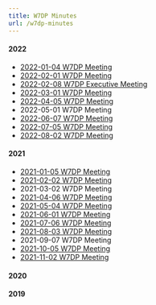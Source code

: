 ```yaml
---
title: W7DP Minutes
url: /w7dp-minutes
---
```


#### 2022

* [2022-01-04 W7DP Meeting](/documents/minutes/W7DP%20Minutes%202022-01-04.pdf)
* [2022-02-01 W7DP Meeting](/documents/minutes/W7DP%20Minutes%202022-02-01.pdf)
* [2022-02-08 W7DP Executive Meeting](/documents/minutes/W7DP%20Executive%20Meeting%2020220208.pdf)
* [2022-03-01 W7DP Meeting](/documents/minutes/W7DP%20Minutes%202022-03-01.pdf)
* [2022-04-05 W7DP Meeting](/documents/minutes/W7DP%20Minutes%202022-04-05.pdf)
* 2022-05-01 W7DP Meeting
* [2022-06-07 W7DP Meeting](/documents/minutes/W7DP%20Minutes%202022-06-07.pdf)
* [2022-07-05 W7DP Meeting](/documents/minutes/W7DP%20Minutes%202022-07-05.pdf)
* [2022-08-02 W7DP Meeting](/documents/minutes/W7DP%20Minutes%202022-08-02.pdf)

#### 2021

* [2021-01-05 W7DP Meeting](/documents/minutes/W7DP%20Minutes%202021-01-05.pdf)
* [2021-02-02 W7DP Meeting](/documents/minutes/W7DP%20Minutes%202021-02-02.pdf)
* 2021-03-02 W7DP Meeting
* [2021-04-06 W7DP Meeting](/documents/minutes/W7DP%20Minutes%202021-04-06.pdf)
* [2021-05-04 W7DP Meeting](/documents/minutes/W7DP%20Minutes%202021-04-04.pdf)
* [2021-06-01 W7DP Meeting](/documents/minutes/W7DP%20Minutes%202021-01-01.pdf)
* [2021-07-06 W7DP Meeting](/documents/minutes/W7DP%20Minutes%202021-07-06.pdf)
* [2021-08-03 W7DP Meeting](/documents/minutes/W7DP%20Minutes%202021-08-03.pdf)
* 2021-09-07 W7DP Meeting
* [2021-10-05 W7DP Meeting](/documents/minutes/W7DP%20Minutes%202021-10-05.pdf)
* [2021-11-02 W7DP Meeting](/documents/minutes/W7DP%20Minutes%202021-11-02.pdf)


#### 2020



#### 2019
